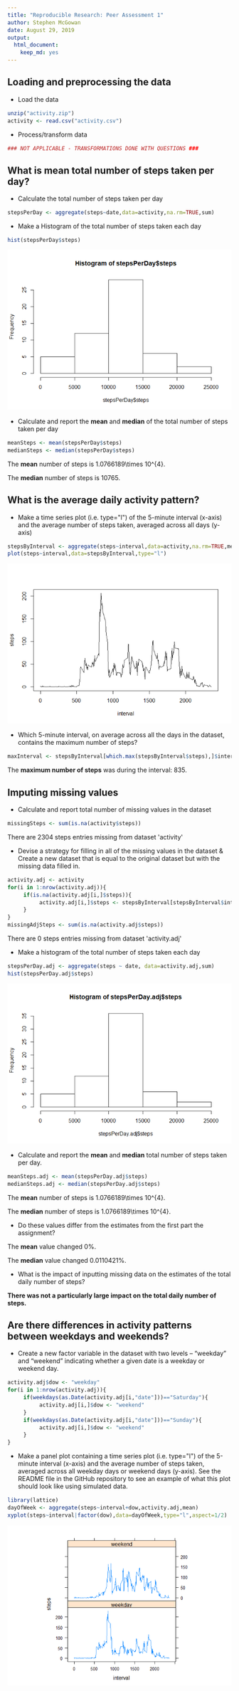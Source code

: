 ```yaml
---
title: "Reproducible Research: Peer Assessment 1"
author: Stephen McGowan
date: August 29, 2019
output:
  html_document: 
    keep_md: yes
---
```


Loading and preprocessing the data
------------------------------------

* Load the data


```r
unzip("activity.zip")
activity <- read.csv("activity.csv")
```

* Process/transform data


```r
### NOT APPLICABLE - TRANSFORMATIONS DONE WITH QUESTIONS ###
```

What is mean total number of steps taken per day?
-------------------------------------

* Calculate the total number of steps taken per day


```r
stepsPerDay <- aggregate(steps~date,data=activity,na.rm=TRUE,sum)
```

* Make a Histogram of the total number of steps taken each day


```r
hist(stepsPerDay$steps)
```

![](PA1_template_files/figure-html/unnamed-chunk-4-1.png)<!-- -->

* Calculate and report the **mean** and **median** of the total number of steps taken per day


```r
meanSteps <- mean(stepsPerDay$steps)  
medianSteps <- median(stepsPerDay$steps)
```

The **mean** number of steps is 1.0766189\times 10^{4}.

The **median** number of steps is 10765.

What is the average daily activity pattern?
----------------------------

* Make a time series plot (i.e. type="l") of the 5-minute interval (x-axis) and the average number of steps taken, averaged across all days (y-axis)

```r
stepsByInterval <- aggregate(steps~interval,data=activity,na.rm=TRUE,mean)
plot(steps~interval,data=stepsByInterval,type="l")
```

![](PA1_template_files/figure-html/unnamed-chunk-6-1.png)<!-- -->

* Which 5-minute interval, on average across all the days in the dataset, contains the maximum number of steps?


```r
maxInterval <- stepsByInterval[which.max(stepsByInterval$steps),]$interval
```

The **maximum number of steps** was during the interval: 835.

Imputing missing values
-----------------------------

* Calculate and report total number of missing values in the dataset

```r
missingSteps <- sum(is.na(activity$steps))
```

There are 2304 steps entries missing from dataset 'activity'

* Devise a strategy for filling in all of the missing values in the dataset & Create a new dataset that is equal to the original dataset but with the missing data filled in.


```r
activity.adj <- activity
for(i in 1:nrow(activity.adj)){
     if(is.na(activity.adj[i,]$steps)){
          activity.adj[i,]$steps <- stepsByInterval[stepsByInterval$interval == activity.adj[i,]$interval,]$steps
     }
}
missingAdjSteps <- sum(is.na(activity.adj$steps))
```

There are 0 steps entries missing from dataset 'activity.adj'

* Make a histogram of the total number of steps taken each day 


```r
stepsPerDay.adj <- aggregate(steps ~ date, data=activity.adj,sum)
hist(stepsPerDay.adj$steps)
```

![](PA1_template_files/figure-html/unnamed-chunk-10-1.png)<!-- -->

* Calculate and report the **mean** and **median** total number of steps taken per day.


```r
meanSteps.adj <- mean(stepsPerDay.adj$steps)  
medianSteps.adj <- median(stepsPerDay.adj$steps)
```

The **mean** number of steps is 1.0766189\times 10^{4}.

The **median** number of steps is 1.0766189\times 10^{4}.

* Do these values differ from the estimates from the first part the assignment?

The **mean** value changed 0%.

The **median** value changed 0.0110421%.

* What is the impact of inputting missing data on the estimates of the total daily number of steps?

**There was not a particularly large impact on the total daily number of steps.**

Are there differences in activity patterns between weekdays and weekends?
-----------------------------

* Create a new factor variable in the dataset with two levels – “weekday” and “weekend” indicating whether a given date is a weekday or weekend day.


```r
activity.adj$dow <- "weekday" 
for(i in 1:nrow(activity.adj)){
     if(weekdays(as.Date(activity.adj[i,"date"]))=="Saturday"){
          activity.adj[i,]$dow <- "weekend"
     }
     if(weekdays(as.Date(activity.adj[i,"date"]))=="Sunday"){
          activity.adj[i,]$dow <- "weekend"
     } 
}
```

* Make a panel plot containing a time series plot (i.e. type="l") of the 5-minute interval (x-axis) and the average number of steps taken, averaged across all weekday days or weekend days (y-axis). See the README file in the GitHub repository to see an example of what this plot should look like using simulated data.


```r
library(lattice)
dayOfWeek <- aggregate(steps~interval+dow,activity.adj,mean)
xyplot(steps~interval|factor(dow),data=dayOfWeek,type="l",aspect=1/2)
```

![](PA1_template_files/figure-html/unnamed-chunk-13-1.png)<!-- -->
